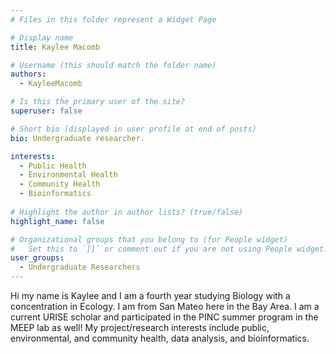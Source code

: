 ```yaml
---
# Files in this folder represent a Widget Page

# Display name
title: Kaylee Macomb

# Username (this should match the folder name)
authors:
  - KayleeMacomb

# Is this the primary user of the site?
superuser: false

# Short bio (displayed in user profile at end of posts)
bio: Undergraduate researcher. 

interests:
  - Public Health
  - Environmental Health
  - Community Health
  - Bioinformatics
      
# Highlight the author in author lists? (true/false)
highlight_name: false

# Organizational groups that you belong to (for People widget)
#   Set this to `[]` or comment out if you are not using People widget.
user_groups:
  - Undergraduate Researchers
---
```


Hi my name is Kaylee and I am a fourth year studying Biology with a concentration in Ecology. 
I am from San Mateo here in the Bay Area. 
I am a current URISE scholar and participated in the PINC summer program in the MEEP lab as well! 
My project/research interests include public, environmental, and community health, data analysis, and bioinformatics.
